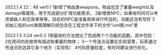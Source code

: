 2022.1.4 22：48 ver0.1 
1新增了物品类weapons，物品包含了重量weight以及damage等属性，用于完成部分扩增功能需求。
2新增类NPC，如果有时间可以考虑做敌人和交易者等等。目前的NPC是准备用来进行传送的，功能还没有写好
3初始工程的uml类图理解已经包含在工程文件夹下的文件“uml图.md”里

2022.1.5 3:24 ver0.2
1用最快的方法想出了完成两个个功能的函数。其中包括：
2在房间内存放带有描述和重量的物体；
3一个传送点设置在实验室里，玩家通过传送点到达其它各个地方（实验性）
4代码质量较差，有时间建议进行优化。